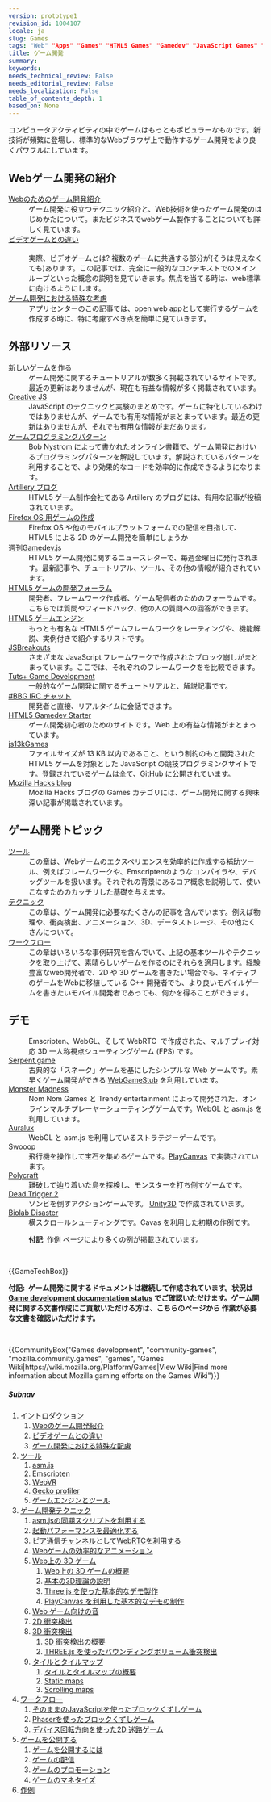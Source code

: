 ```yaml
---
version: prototype1
revision_id: 1004107
locale: ja
slug: Games
tags: "Web" "Apps" "Games" "HTML5 Games" "Gamedev" "JavaScript Games" "Game Development"
title: ゲーム開発
summary: 
keywords: 
needs_technical_review: False
needs_editorial_review: False
needs_localization: False
table_of_contents_depth: 1
based_on: None
---
```

<div class="summary">
<p><span class="seoSummary">コンピュータアクティビティの中でゲームはもっともポピュラーなものです。新技術が頻繁に登場し、標準的なWebブラウザ上で動作するゲーム開発をより良くパワフルにしています。</span></p>
</div>

<div class="column-container">
<div class="column-half">
<h2 id="Webゲーム開発の紹介">Webゲーム開発の紹介</h2>

<dl>
 <dt><a href="/docs/Games/Introduction" title="/en-US/docs/Games/Introduction">Webのためのゲーム開発紹介</a></dt>
 <dd>ゲーム開発に役立つテクニック紹介と、Web技術を使ったゲーム開発のはじめかたについて。またビジネスでwebゲーム製作することについても詳しく見ています。</dd>
 <dt><a href="/docs/Games/Anatomy_of_a_vIdeo_game">ビデオゲームとの違い</a><br />
 &nbsp;</dt>
 <dd>実際、ビデオゲームとは? 複数のゲームに共通する部分が(そうは見えなくても)あります。この記事では、完全に一般的なコンテキストでのメインループといった概念の説明を見ていきます。焦点を当てる時は、web標準に向けるようにします。</dd>
 <dt><a href="/docs/Web/Apps/Developing/Games/Special_considerations">ゲーム開発における特殊な考慮</a></dt>
 <dd>アプリセンターのこの記事では、open web appとして実行するゲームを作成する時に、特に考慮すべき点を簡単に見ていきます。</dd>
</dl>

<h2 id="外部リソース">外部リソース</h2>

<dl>
 <dt><a href="http://buildnewgames.com/">新しいゲームを作る</a></dt>
 <dd>ゲーム開発に関するチュートリアルが数多く掲載されているサイトです。最近の更新はありませんが、現在も有益な情報が多く掲載されています。</dd>
 <dt><a href="http://creativejs.com/">Creative JS</a></dt>
 <dd>JavaScript のテクニックと実験のまとめです。ゲームに特化しているわけではありませんが、ゲームでも有用な情報がまとまっています。最近の更新はありませんが、それでも有用な情報がまだあります。</dd>
 <dt><a href="http://gameprogrammingpatterns.com/">ゲームプログラミングパターン</a></dt>
 <dd>Bob Nystrom によって書かれたオンライン書籍で、ゲーム開発におけいるプログラミングパターンを解説しています。解説されているパターンを利用することで、より効果的なコードを効率的に作成できるようになります。</dd>
 <dt><a href="http://blog.artillery.com/">Artillery ブログ</a></dt>
 <dd>HTML5 ゲーム制作会社である Artillery のブログには、有用な記事が投稿されています。</dd>
 <dt><a href="https://leanpub.com/buildinggamesforfirefoxos/">Firefox OS 用ゲームの作成</a></dt>
 <dd>Firefox OS や他のモバイルプラットフォームでの配信を目指して、HTML5 による 2D のゲーム開発を簡単にしょうか</dd>
 <dt><a href="http://gamedevjsweekly.com/">週刊Gamedev.js</a></dt>
 <dd>HTML5 ゲーム開発に関するニュースレターで、毎週金曜日に発行されます。最新記事や、チュートリアル、ツール、その他の情報が紹介されています。</dd>
 <dt><a href="http://www.html5gamedevs.com/">HTML5 ゲームの開発フォーラム</a></dt>
 <dd>開発者、フレームワーク作成者、ゲーム配信者のためのフォーラムです。こちらでは質問やフィードバック、他の人の質問への回答ができます。</dd>
 <dt><a href="http://html5gameengine.com/">HTML5 ゲームエンジン</a></dt>
 <dd>もっとも有名な HTML5 ゲームフレームワークをレーティングや、機能解説、実例付きで紹介するリストです。</dd>
 <dt><a href="http://www.jsbreakouts.org/">JSBreakouts</a></dt>
 <dd>さまざまな JavaScript フレームワークで作成されたブロック崩しがまとまっています。ここでは、それぞれのフレームワークをを比較できます。</dd>
 <dt><a href="http://gamedevelopment.tutsplus.com/">Tuts+ Game Development</a></dt>
 <dd>一般的なゲーム開発に関するチュートリアルと、解説記事です。</dd>
 <dt><a href="http://webchat.freenode.net/?channels=bbg">#BBG IRC チャット</a></dt>
 <dd>開発者と直接、リアルタイムに会話できます。</dd>
 <dt><a href="http://html5devstarter.enclavegames.com/">HTML5 Gamedev Starter</a></dt>
 <dd>ゲーム開発初心者のためのサイトです。Web 上の有益な情報がまとまっています。</dd>
 <dt><a href="http://js13kgames.com/">js13kGames</a></dt>
 <dd>ファイルサイズが 13 KB 以内であること、という制約のもと開発された HTML5 ゲームを対象とした JavaScript の競技プログラミングサイトです。登録されているゲームは全て、GitHub に公開されています。</dd>
 <dt><a href="https://hacks.mozilla.org/category/games/">Mozilla Hacks blog</a></dt>
 <dd>Mozilla Hacks ブログの Games カテゴリには、ゲーム開発に関する興味深い記事が掲載されています。</dd>
</dl>
</div>

<div class="column-half">
<h2 id="ゲーム開発トピック">ゲーム開発トピック</h2>

<dl>
 <dt><a href="/docs/Games/Tools">ツール</a></dt>
 <dd>この章は、Webゲームのエクスペリエンスを効率的に作成する補助ツール、例えばフレームワークや、Emscriptenのようなコンパイラや、デバッグツールを扱います。それぞれの背景にあるコア概念を説明して、使いこなすためのカッチリした基礎を与えます。</dd>
 <dt><a href="/docs/Games/Techniques">テクニック</a></dt>
 <dd>この章は、ゲーム開発に必要なたくさんの記事を含んでいます。例えば物理や、衝突検出、アニメーション、3D、データストレージ、その他たくさんについて。</dd>
 <dt><a href="/docs/Games/Workflows">ワークフロー</a></dt>
 <dd>この章はいろいろな事例研究を含んでいて、上記の基本ツールやテクニックを取り上げて、素晴らしいゲームを作るのにそれらを適用します。経験豊富なweb開発者で、2D や 3D ゲームを書きたい場合でも、ネイティブのゲームをWebに移植している C++ 開発者でも、より良いモバイルゲームを書きたいモバイル開発者であっても、何かを得ることができます。</dd>
</dl>

<h2 id="デモ">デモ</h2>

<dl>
 <dd>Emscripten、WebGL、そして WebRTC&nbsp; で作成された、マルチプレイ対応 3D 一人称視点シューティングゲーム (FPS) です。</dd>
 <dt><a href="/docs/Web/Apps/Tutorials/Games/Serpent_game">Serpent game</a></dt>
 <dd>古典的な「スネーク」ゲームを基にしたシンプルな Web ゲームです。素早くゲーム開発ができる <a class="external" href="https://github.com/mozilla/WebGameStub">WebGameStub</a> を利用しています。</dd>
 <dt><a href="https://hacks.mozilla.org/2013/12/monster-madness-creating-games-on-the-web-with-emscripten/">Monster Madness</a></dt>
 <dd>Nom Nom Games と Trendy entertainment によって開発された、オンラインマルチプレーヤーシューティングゲームです。WebGL と asm.js を利用しています。</dd>
 <dt><a href="http://www.auraluxgame.com/game/">Auralux</a></dt>
 <dd>WebGL と asm.js を利用しているストラテジーゲームです。</dd>
 <dt><a href="http://playcanv.as/p/JtL2iqIH">Swooop</a></dt>
 <dd>飛行機を操作して宝石を集めるゲームです。<a href="https://playcanvas.com/">PlayCanvas</a> で実装されています。</dd>
 <dt><a href="https://ga.me/games/polycraft">Polycraft</a></dt>
 <dd>難破して辿り着いた島を探検し、モンスターを打ち倒すゲームです。</dd>
 <dt><a href="http://beta.unity3d.com/jonas/DT2/">Dead Trigger 2</a></dt>
 <dd>ゾンビを倒すアクションゲームです。 <a href="http://unity3d.com/">Unity3D</a> で作成されています。</dd>
 <dt><a href="http://playbiolab.com/">Biolab Disaster</a></dt>
 <dd>横スクロールシューティングです。Cavas を利用した初期の作例です。</dd>
 <dd>
 <div class="note">
 <p><strong>付記</strong>: <a href="/docs/Games/Examples">作例</a> ページにより多くの例が掲載されています。</p>
 </div>
 </dd>
</dl>

<dl>
 <dt>&nbsp;</dt>
</dl>
</div>
</div>

<p>{{GameTechBox}}</p>

<div class="note">
<p><strong>付記:&nbsp; ゲーム開発に関するドキュメントは継続して作成されています。状況は <a href="/ja/docs/Games/Doc_Status">Game development documentation status</a> でご確認いただけます。ゲーム開発に関する文書作成にご貢献いただける方は、こちらのページから 作業が必要な文書を確認いただけます。</strong></p>
</div>

<p>&nbsp;</p>

<p>{{CommunityBox("Games development", "community-games", "mozilla.community.games", "games", "Games Wiki|https://wiki.mozilla.org/Platform/Games|View Wiki|Find more information about Mozilla gaming efforts on the Games Wiki")}}</p>

<h5 id="Subnav">Subnav</h5>

<ol>
 <li><a href="#">イントロダクション</a>

  <ol>
   <li><a href="/ja/docs/Games/Introduction" title="An introduction to the technologies useful for game developers and how to get started developing games using Web technologies. This article also looks at the business case for why it makes sense to create games for the Web">Webのゲーム開発紹介</a></li>
   <li><a href="/ja/docs/Games/Anatomy" title="What is a video game, really? There are certain parts that are common between games (even if it doesn't seem like it). This article looks to explain concepts like main loops in a completely general context. When it does focus, it does so toward web standards.">ビデオゲームとの違い</a></li>
   <li><a href="/ja/docs/Web/Apps/Developing_game_apps/Special_considerations" title="This article from the App Center looks briefly at things you need to consider spefically when trying to create a game that will run as an open web app.">ゲーム開発における特殊な配慮</a></li>
  </ol>
 </li>
 <li><a href="/ja/docs/Games/Tools">ツール</a>
  <ol>
   <li><a href="/ja/docs/Games/Tools/asm.js" title="asm.js is a very limited subset of the JavaScript language, which can be greatly optimized and run in an ahead-of-time (AOT) compiling engine for much faster performance than your typical JavaScript performance. This is, of course, great for games.">asm.js</a></li>
   <li><a href="/ja/docs/Mozilla/Projects/Emscripten" title="An LLVM to JavaScript compiler; with Emscripten, you can compile C++ and other languages that can compile to LLVM bytecode into high-performance JavaScript.">Emscripten</a></li>
   <li><a href="https://developer.mozilla.org/ja/docs/Web/API/WebVR_API">WebVR</a></li>
   <li><a href="https://addons.mozilla.org/en-us/firefox/addon/gecko-profiler/" title="The Gecko profiler extension lets you profile your code to help figure out where your performance issues are so that you can make your game run at top speed.">Gecko profiler</a></li>
   <li><a href="/ja/docs/Games/Tools/Engines_and_tools" title="A list of engines, templates and technologies useful to game developers.">ゲームエンジンとツール</a></li>
  </ol>
 </li>
 <li><a href="/ja/docs/Games/Techniques">ゲーム開発テクニック</a>
  <ol>
   <li><a href="/ja/docs/Games/Techniques/Async_scripts" title="Especially when creating medium to large-sized games, async scripts are an essential technique to take advantage of, so that your game's JavaScript can be compiled off the main thread and be cached for future game running">asm.jsの同期スクリプトを利用する</a></li>
   <li><a href="/ja/docs/Apps/Developing/Optimizing_startup_performance" title="How to make sure your game starts up quickly, smoothly, and without appearing to lock up the user's browser or device.">起動パフォーマンスを最適化する</a></li>
   <li><a href="/ja/docs/Games/Techniques/WebRTC_data_channels" title="In addition to providing support for audio and video communication, WebRTC lets you set up peer-to-peer data channels to exchange text or binary data actively between your players.">ピア通信チャンネルとしてWebRTCを利用する</a></li>
   <li><a href="/ja/docs/Games/Techniques/Efficient_animation_for_web_games">Webゲームの効率的なアニメーション</a></li>
   <li><a href="https://developer.mozilla.org/ja/docs/Games/Techniques/3D_on_the_web">Web上の 3D ゲーム</a>
    <ol>
     <li><a href="https://developer.mozilla.org/ja/docs/Games/Techniques/3D_on_the_web">Web上の 3D ゲームの概要</a></li>
     <li><a href="https://developer.mozilla.org/ja/docs/Games/Techniques/3D_on_the_web/Basic_theory">基本の3D理論の説明</a></li>
     <li><a href="https://developer.mozilla.org/ja/docs/Games/Techniques/3D_on_the_web/Building_up_a_basic_demo_with_Three.js">Three.js を使った基本的なデモ製作</a></li>
     <li><a href="https://developer.mozilla.org/en-US/docs/Games/Techniques/3D_on_the_web/Building_up_a_basic_demo_with_PlayCanvas">PlayCanvas を利用した基本的なデモの制作</a></li>
    </ol>
   </li>
   <li><a href="https://developer.mozilla.org/en-US/docs/Games/Techniques/Audio_for_Web_Games">Web ゲーム向けの音</a></li>
   <li><a href="https://developer.mozilla.org/en-US/docs/Games/Techniques/2D_collision_detection">2D 衝突検出</a></li>
   <li><a href="https://developer.mozilla.org/en-US/docs/Games/Techniques/3D_collision_detection">3D 衝突検出</a>
    <ol>
     <li><a href="https://developer.mozilla.org/en-US/docs/Games/Techniques/3D_collision_detection">3D 衝突検出の概要</a></li>
     <li><a href="https://developer.mozilla.org/en-US/docs/Games/Techniques/3D_collision_detection/Bounding_volume_collision_detection_with_THREE.js">THREE.js を使ったバウンディングボリューム衝突検出</a></li>
    </ol>
   </li>
   <li><a href="https://developer.mozilla.org/en-US/docs/Games/Techniques/Tilemaps">タイルとタイルマップ</a>
    <ol>
     <li><a href="https://developer.mozilla.org/en-US/docs/Games/Techniques/Tilemaps">タイルとタイルマップの概要</a></li>
     <li><a href="https://developer.mozilla.org/en-US/docs/Games/Techniques/Tilemaps/Square_tilemaps_implementation%3A_Static_maps">Static maps</a></li>
     <li><a href="https://developer.mozilla.org/en-US/docs/Games/Techniques/Tilemaps/Square_tilemaps_implementation%3A_Scrolling_maps">Scrolling maps</a></li>
    </ol>
   </li>
  </ol>
 </li>
 <li><a href="/ja/docs/Games/Workflows">ワークフロー</a>
  <ol>
   <li><a href="https://developer.mozilla.org/ja/docs/Games/Workflows/2D_Breakout_game_pure_JavaScript">そのままのJavaScriptを使ったブロックくずしゲーム</a></li>
   <li><a href="https://developer.mozilla.org/en-US/docs/Games/Workflows/2D_breakout_game_Phaser">Phaserを使ったブロックくずしゲーム</a></li>
   <li><a href="/ja/docs/Games/Workflows/HTML5_Gamedev_Phaser_Device_Orientation">デバイス回転方向を使った2D 迷路ゲーム</a></li>
  </ol>
 </li>
 <li><a href="https://developer.mozilla.org/ja/docs/Games/Publishing_games">ゲームを公開する</a>
  <ol>
   <li><a href="https://developer.mozilla.org/ja/docs/Games/Publishing_games">ゲームを公開するには</a></li>
   <li><a href="https://developer.mozilla.org/ja/docs/Games/Publishing_games/Game_distribution">ゲームの配信</a></li>
   <li><a href="https://developer.mozilla.org/ja/docs/Games/Publishing_games/Game_promotion">ゲームのプロモーション</a></li>
   <li><a href="https://developer.mozilla.org/ja/docs/Games/Publishing_games/Game_monetization">ゲームのマネタイズ</a></li>
  </ol>
 </li>
 <li><a href="https://developer.mozilla.org/ja/docs/Games/Examples">作例</a></li>
</ol>

